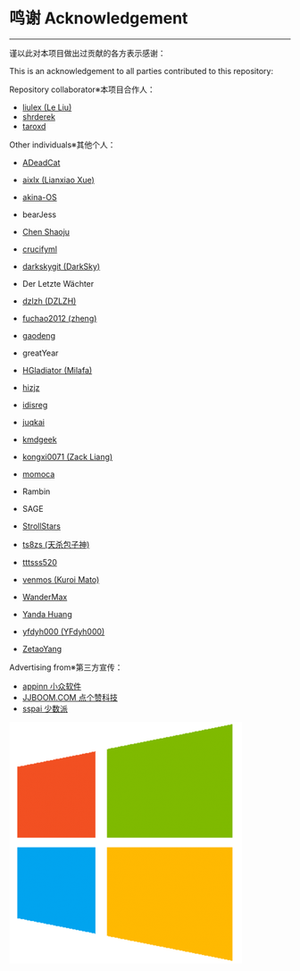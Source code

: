# 鸣谢 Acknowledgement

---

谨以此对本项目做出过贡献的各方表示感谢：

This is an acknowledgement to all parties contributed to this repository:

Repository collaborator※本项目合作人：

* [liulex \(Le Liu\)](https://github.com/liulex)
* [shrderek](https://github.com/shrderek)
* [taroxd](https://github.com/taroxd)

Other individuals※其他个人：

* [ADeadCat](https://github.com/ADeadCat)

* [aixlx \(Lianxiao Xue\)](https://github.com/aixlx)

* [akina-OS](https://github.com/akina-OS)

* bearJess

* [Chen Shaoju](https://github.com/chenshaoju)

* [crucifyml](https://github.com/crucifyml)

* [darkskygit \(DarkSky\)](https://github.com/darkskygit)

* Der Letzte Wächter

* [dzlzh \(DZLZH\)](https://github.com/dzlzh)

* [fuchao2012 \(zheng\)](https://github.com/fuchao2012)

* [gaodeng](https://github.com/gaodeng)

* greatYear

* [HGladiator \(Milafa\)](https://github.com/HGladiator)

* [hizjz](https://github.com/hizjz)

* [idisreg](https://github.com/idisreg)

* [juqkai](https://github.com/juqkai)

* [kmdgeek](https://github.com/kmdgeek)

* [kongxi0071 \(Zack Liang\)](https://github.com/kongxi0071)

* [momoca](https://github.com/momoca)

* Rambin

* SAGE

* [StrollStars](https://github.com/StrollStars)

* [ts8zs \(天杀包子神\)](https://github.com/ts8zs)

* [tttsss520](https://github.com/tttsss520)

* [venmos \(Kuroi Mato\)](https://github.com/venmos)

* [WanderMax](https://github.com/WanderMax)

* [Yanda Huang](https://github.com/yodahuang)

* [yfdyh000 \(YFdyh000\)](https://github.com/yfdyh000)

* [ZetaoYang](https://github.com/ZetaoYang)

Advertising from※第三方宣传：

* [appinn   小众软件](http://www.appinn.com/windows-apps-that-amaze-us/)
* [JJBOOM.COM   点个赞科技](http://wiki.jjboom.com/doku.php?id=专题策划:常用软件建议)
* [sspai   少数派](https://sspai.com/post/38866)

![](/assets/windows_logo.png)

